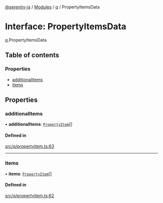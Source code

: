 [@serenity-is](../README.md) / [Modules](../modules.md) / [q](../modules/q.md) / PropertyItemsData

# Interface: PropertyItemsData

[q](../modules/q.md).PropertyItemsData

## Table of contents

### Properties

- [additionalItems](q.PropertyItemsData.md#additionalitems)
- [items](q.PropertyItemsData.md#items)

## Properties

### additionalItems

• **additionalItems**: [`PropertyItem`](q.PropertyItem.md)[]

#### Defined in

[src/q/propertyitem.ts:63](https://github.com/serenity-is/serenity/blob/master/packages/corelib/src/q/propertyitem.ts#L63)

___

### items

• **items**: [`PropertyItem`](q.PropertyItem.md)[]

#### Defined in

[src/q/propertyitem.ts:62](https://github.com/serenity-is/serenity/blob/master/packages/corelib/src/q/propertyitem.ts#L62)

